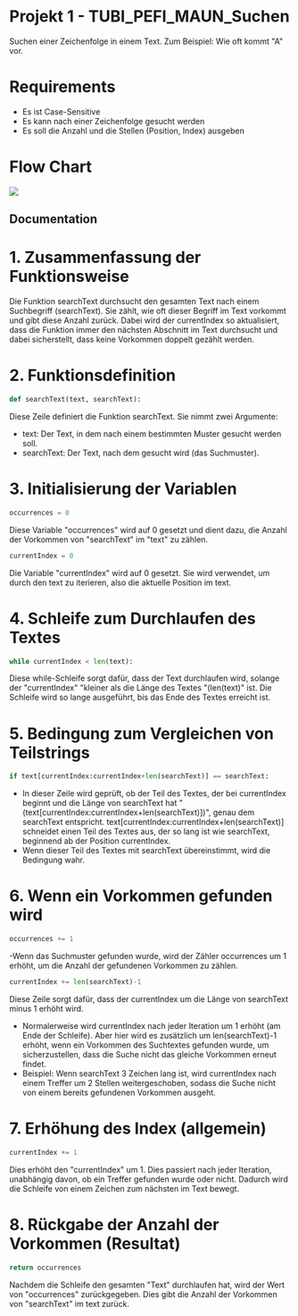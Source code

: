 # Projekt 1 - TUBI_PEFI_MAUN_Suchen

Suchen einer Zeichenfolge in einem Text.
Zum Beispiel: Wie oft kommt "A" vor.

# Requirements

- Es ist Case-Sensitive
- Es kann nach einer Zeichenfolge gesucht werden
- Es soll die Anzahl und die Stellen (Position, Index) ausgeben

# Flow Chart
[![](https://mermaid.ink/img/pako:eNplkklvwjAQhf_KaE6tWJREIZioVCrdoFJR1dJLSQ9WMhCriV0ZRyyB_94sgILqk2f0vTfPS46high9XCRqHcZcG5g9BBKKdXc1mb59zmBGGwNcRvBBXIdxWV5Dp3MLo_lECiN4InYEKgwzrUmGtIIhWJWg7piJjGhTNr9r41Glvs_XsUjoEroBU05LSC5NfKjx-xLfv_A9POYXcOvIgVrA6pwNhsNGdfR4PHs8zZtJW0Owj6meqlTP88sRTa_TuM5ZU9tOScg9jP8pT9Rz5Tyui3F9-ObRpmoPk6t3MpmWzXu8xjampFMuouKB8lISoIkppQD9Yhtx_RNgIA8FxzOjPrYyRN_ojNqoVbaM0V_wZFVU2W_EDT0IvtQ8PXd_ufxSKj1JKBJG6df6O4RKLsQSKwj9HDfo28ztOj2XMYfZTq-NW_SdftcbWGxgO16PeQPbPbRxV1laXeZazHP7vb5nWw7rs8MfmSnBCg?type=png)](https://mermaid.live/edit#pako:eNplkklvwjAQhf_KaE6tWJREIZioVCrdoFJR1dJLSQ9WMhCriV0ZRyyB_94sgILqk2f0vTfPS46high9XCRqHcZcG5g9BBKKdXc1mb59zmBGGwNcRvBBXIdxWV5Dp3MLo_lECiN4InYEKgwzrUmGtIIhWJWg7piJjGhTNr9r41Glvs_XsUjoEroBU05LSC5NfKjx-xLfv_A9POYXcOvIgVrA6pwNhsNGdfR4PHs8zZtJW0Owj6meqlTP88sRTa_TuM5ZU9tOScg9jP8pT9Rz5Tyui3F9-ObRpmoPk6t3MpmWzXu8xjampFMuouKB8lISoIkppQD9Yhtx_RNgIA8FxzOjPrYyRN_ojNqoVbaM0V_wZFVU2W_EDT0IvtQ8PXd_ufxSKj1JKBJG6df6O4RKLsQSKwj9HDfo28ztOj2XMYfZTq-NW_SdftcbWGxgO16PeQPbPbRxV1laXeZazHP7vb5nWw7rs8MfmSnBCg)

## Documentation
# 1. Zusammenfassung der Funktionsweise
Die Funktion searchText durchsucht den gesamten Text nach einem Suchbegriff (searchText). 
Sie zählt, wie oft dieser Begriff im Text vorkommt und gibt diese Anzahl zurück. 
Dabei wird der currentIndex so aktualisiert, dass die Funktion immer den nächsten Abschnitt 
im Text durchsucht und dabei sicherstellt, dass keine Vorkommen doppelt gezählt werden.

# 2. Funktionsdefinition
```python
def searchText(text, searchText):
```
Diese Zeile definiert die Funktion searchText. Sie nimmt zwei Argumente:
- text: Der Text, in dem nach einem bestimmten Muster gesucht werden soll.
- searchText: Der Text, nach dem gesucht wird (das Suchmuster).

# 3. Initialisierung der Variablen
```python
occurrences = 0
```
Diese Variable "occurrences" wird auf 0 gesetzt und dient dazu, 
die Anzahl der Vorkommen von "searchText" im "text" zu zählen.

```python
currentIndex = 0
```
Die Variable "currentIndex" wird auf 0 gesetzt. Sie wird verwendet,
um durch den text zu iterieren, also die aktuelle Position im text.

# 4. Schleife zum Durchlaufen des Textes
```python
while currentIndex < len(text):
```
Diese while-Schleife sorgt dafür, dass der Text durchlaufen wird, 
solange der "currentIndex" "kleiner als die Länge des Textes "(len(text)" ist. 
Die Schleife wird so lange ausgeführt, bis das Ende des Textes erreicht ist.

# 5. Bedingung zum Vergleichen von Teilstrings
```python
if text[currentIndex:currentIndex+len(searchText)] == searchText:
```
- In dieser Zeile wird geprüft, ob der Teil des Textes, der bei currentIndex beginnt und 
die Länge von searchText hat "(text[currentIndex:currentIndex+len(searchText)])", genau dem searchText entspricht.
text[currentIndex:currentIndex+len(searchText)] schneidet einen Teil des Textes aus, der so lang ist wie searchText, beginnend ab der Position currentIndex.
- Wenn dieser Teil des Textes mit searchText übereinstimmt, wird die Bedingung wahr.

# 6. Wenn ein Vorkommen gefunden wird
```python
occurrences += 1
```
-Wenn das Suchmuster gefunden wurde, wird der Zähler occurrences um 1 erhöht, um die Anzahl der gefundenen Vorkommen zu zählen.
```python
currentIndex += len(searchText)-1
```
Diese Zeile sorgt dafür, dass der currentIndex um die Länge von searchText minus 1 erhöht wird.
- Normalerweise wird currentIndex nach jeder Iteration um 1 erhöht (am Ende der Schleife). Aber hier wird es zusätzlich um len(searchText)-1 erhöht, wenn ein Vorkommen des Suchtextes gefunden wurde, um sicherzustellen, dass die Suche nicht das gleiche Vorkommen erneut findet.
- Beispiel: Wenn searchText 3 Zeichen lang ist, wird currentIndex nach einem Treffer um 2 Stellen weitergeschoben, sodass die Suche nicht von einem bereits gefundenen Vorkommen ausgeht.

# 7. Erhöhung des Index (allgemein)
```python
currentIndex += 1
```
Dies erhöht den "currentIndex" um 1. Dies passiert nach jeder Iteration, unabhängig davon, ob ein Treffer gefunden wurde oder nicht. Dadurch wird die Schleife von einem Zeichen zum nächsten im Text bewegt.

# 8. Rückgabe der Anzahl der Vorkommen (Resultat)
```python
return occurrences
```
Nachdem die Schleife den gesamten "Text" durchlaufen hat, wird der Wert von "occurrences" zurückgegeben. Dies gibt die Anzahl der Vorkommen von "searchText" im text zurück.